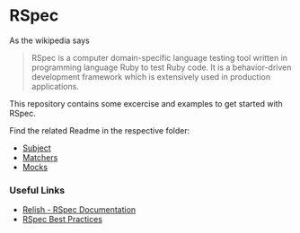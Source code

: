 # RSpec
As the wikipedia says 
> RSpec is a computer domain-specific language testing tool written in programming language Ruby to test Ruby code. It is a behavior-driven development framework which is extensively used in production applications.

This repository contains some excercise and examples to get started with RSpec.

Find the related Readme in the respective folder:
 
  - [Subject](./subject) 
  - [Matchers](./matchers)
  - [Mocks](./mocks)

### Useful Links 
 - [Relish - RSpec Documentation](https://relishapp.com/rspec/docs/gettingstarted)
 - [RSpec Best Practices](https://www.betterspecs.org/)